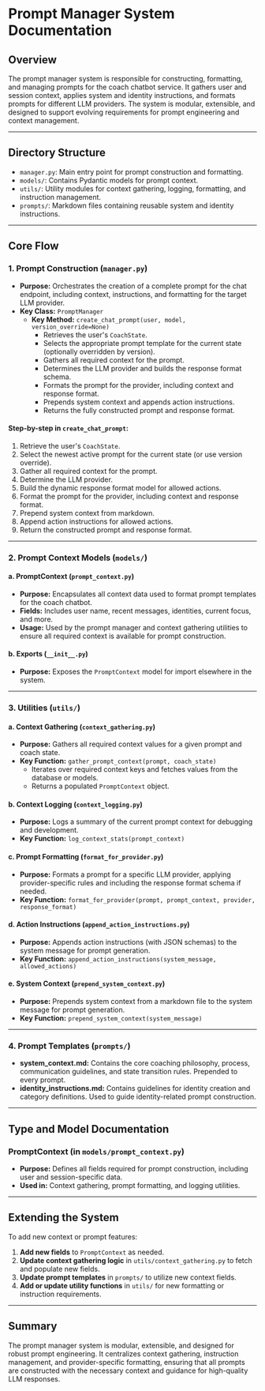 # Prompt Manager System Documentation

## Overview

The prompt manager system is responsible for constructing, formatting, and managing prompts for the coach chatbot service. It gathers user and session context, applies system and identity instructions, and formats prompts for different LLM providers. The system is modular, extensible, and designed to support evolving requirements for prompt engineering and context management.

---

## Directory Structure

- `manager.py`: Main entry point for prompt construction and formatting.
- `models/`: Contains Pydantic models for prompt context.
- `utils/`: Utility modules for context gathering, logging, formatting, and instruction management.
- `prompts/`: Markdown files containing reusable system and identity instructions.

---

## Core Flow

### 1. **Prompt Construction (`manager.py`)**

- **Purpose:** Orchestrates the creation of a complete prompt for the chat endpoint, including context, instructions, and formatting for the target LLM provider.
- **Key Class:** `PromptManager`
  - **Key Method:** `create_chat_prompt(user, model, version_override=None)`
    - Retrieves the user's `CoachState`.
    - Selects the appropriate prompt template for the current state (optionally overridden by version).
    - Gathers all required context for the prompt.
    - Determines the LLM provider and builds the response format schema.
    - Formats the prompt for the provider, including context and response format.
    - Prepends system context and appends action instructions.
    - Returns the fully constructed prompt and response format.

#### Step-by-step in `create_chat_prompt`:
1. Retrieve the user's `CoachState`.
2. Select the newest active prompt for the current state (or use version override).
3. Gather all required context for the prompt.
4. Determine the LLM provider.
5. Build the dynamic response format model for allowed actions.
6. Format the prompt for the provider, including context and response format.
7. Prepend system context from markdown.
8. Append action instructions for allowed actions.
9. Return the constructed prompt and response format.

---

### 2. **Prompt Context Models (`models/`)**

#### a. **PromptContext (`prompt_context.py`)**
- **Purpose:** Encapsulates all context data used to format prompt templates for the coach chatbot.
- **Fields:** Includes user name, recent messages, identities, current focus, and more.
- **Usage:** Used by the prompt manager and context gathering utilities to ensure all required context is available for prompt construction.

#### b. **Exports (`__init__.py`)**
- **Purpose:** Exposes the `PromptContext` model for import elsewhere in the system.

---

### 3. **Utilities (`utils/`)**

#### a. **Context Gathering (`context_gathering.py`)**
- **Purpose:** Gathers all required context values for a given prompt and coach state.
- **Key Function:** `gather_prompt_context(prompt, coach_state)`
  - Iterates over required context keys and fetches values from the database or models.
  - Returns a populated `PromptContext` object.

#### b. **Context Logging (`context_logging.py`)**
- **Purpose:** Logs a summary of the current prompt context for debugging and development.
- **Key Function:** `log_context_stats(prompt_context)`

#### c. **Prompt Formatting (`format_for_provider.py`)**
- **Purpose:** Formats a prompt for a specific LLM provider, applying provider-specific rules and including the response format schema if needed.
- **Key Function:** `format_for_provider(prompt, prompt_context, provider, response_format)`

#### d. **Action Instructions (`append_action_instructions.py`)**
- **Purpose:** Appends action instructions (with JSON schemas) to the system message for prompt generation.
- **Key Function:** `append_action_instructions(system_message, allowed_actions)`

#### e. **System Context (`prepend_system_context.py`)**
- **Purpose:** Prepends system context from a markdown file to the system message for prompt generation.
- **Key Function:** `prepend_system_context(system_message)`

---

### 4. **Prompt Templates (`prompts/`)**

- **system_context.md:** Contains the core coaching philosophy, process, communication guidelines, and state transition rules. Prepended to every prompt.
- **identity_instructions.md:** Contains guidelines for identity creation and category definitions. Used to guide identity-related prompt construction.

---

## Type and Model Documentation

### PromptContext (in `models/prompt_context.py`)
- **Purpose:** Defines all fields required for prompt construction, including user and session-specific data.
- **Used in:** Context gathering, prompt formatting, and logging utilities.

---

## Extending the System

To add new context or prompt features:
1. **Add new fields** to `PromptContext` as needed.
2. **Update context gathering logic** in `utils/context_gathering.py` to fetch and populate new fields.
3. **Update prompt templates** in `prompts/` to utilize new context fields.
4. **Add or update utility functions** in `utils/` for new formatting or instruction requirements.

---

## Summary

The prompt manager system is modular, extensible, and designed for robust prompt engineering. It centralizes context gathering, instruction management, and provider-specific formatting, ensuring that all prompts are constructed with the necessary context and guidance for high-quality LLM responses. 